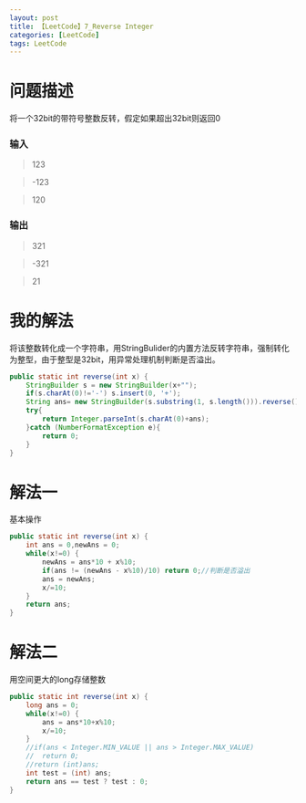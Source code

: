 ```yaml
---
layout: post
title: 【LeetCode】7_Reverse Integer
categories: [LeetCode]
tags: LeetCode
---
```


# 问题描述

将一个32bit的带符号整数反转，假定如果超出32bit则返回0

### 输入

> 123

> -123

> 120

### 输出

> 321

> -321

> 21

# 我的解法

将该整数转化成一个字符串，用StringBulider的内置方法反转字符串，强制转化为整型，由于整型是32bit，用异常处理机制判断是否溢出。

```java
public static int reverse(int x) {
	StringBuilder s = new StringBuilder(x+"");			
	if(s.charAt(0)!='-') s.insert(0, '+');		
	String ans= new StringBuilder(s.substring(1, s.length())).reverse().toString();
	try{
		return Integer.parseInt(s.charAt(0)+ans);
	}catch (NumberFormatException e){
		return 0;
	}
}
```

# 解法一

基本操作

```java
public static int reverse(int x) {
	int ans = 0,newAns = 0;
	while(x!=0) {
		newAns = ans*10 + x%10;
		if(ans != (newAns - x%10)/10) return 0;//判断是否溢出
		ans = newAns;
		x/=10;
	}
	return ans;	
}
```

# 解法二

用空间更大的long存储整数

```java
public static int reverse(int x) {
	long ans = 0;
	while(x!=0) {
		ans = ans*10+x%10;
		x/=10;
	}
	//if(ans < Integer.MIN_VALUE || ans > Integer.MAX_VALUE)
	//	return 0;
	//return (int)ans;
	int test = (int) ans;
    return ans == test ? test : 0;
}
```